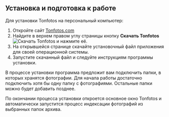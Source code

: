 ## Установка и подготовка к работе

Для установки Tonfotos на персональный компьютер:
1. Откройте сайт [Tonfotos.com](https://tonfotos.com/)
2. Найдите в верхем правом углу страницы кнопку **Скачать Tonfotos** ![Скачать Tonfotos](..\images\download.png) и нажмите её.
3. На открывшейся странице скачайте установочный файл приложения для своей операционной системы.
4. Запустите скачанный файл и следуйте инструкциям программы установки.

В процессе установки программа предложит вам подключить папки, в которых хранятся фотографии. Для начала работы достаточно подключить хотя бы одну папку с фотографиями. Остальные папки можно будет добавить позднее.

По окончании процесса установки откроется основное окно Tonfotos и автоматически запустится процесс индексации фотографий из выбранных папок архива. 


